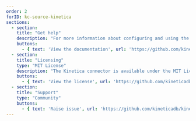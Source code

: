 ```yaml
---
order: 2
forID: kc-source-kinetica
sections:
  - section:
    title: "Get help"
    description: "For more information about configuring and using the connector, see the documentation."
    buttons:
      - { text: 'View the documentation', url: 'https://github.com/kineticadb/kinetica-connector-kafka' }
  - section:
    title: "Licensing"
    type: "MIT License"
    description: "The Kinetica connector is available under the MIT License license."
    buttons:
      - { text: 'View the license', url: 'https://github.com/kineticadb/kinetica-connector-kafka/blob/master/LICENSE' }
  - section:
    title: "Support"
    type: "Community"
    buttons:
      - { text: 'Raise issue', url: 'https://github.com/kineticadb/kinetica-connector-kafka/issues' }
---
```

